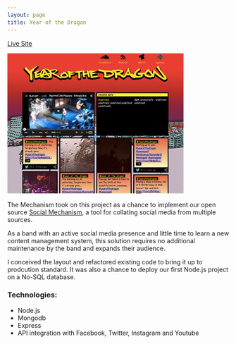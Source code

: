 ```yaml
---
layout: page
title: Year of the Dragon
---
```


<a href="http://yotd.la" title="YOTD" rel="external">Live Site</a>

<div class="image-wrap">
	<a href="http://yotd.la" title="YOTD" rel="external">
		<img src="/images/yotd-preview.jpg" title="YOTD Preview" alt="YOTD Preview">
	</a>
</div>

The Mechanism took on this project as a chance to implement our open source <a href="https://github.com/theMechanism/The-Social-Mechanism" rel="external">Social Mechanism</a>, a tool for collating social media from multiple sources.

As a band with an active social media presence and little time to learn a new content management system, this solution requires no additional maintenance by the band and expands their audience.

I conceived the layout and refactored existing code to bring it up to prodcution standard. It was also a chance to deploy our first Node.js project on a No-SQL database.

### Technologies:

* Node.js
* Mongodb
* Express
* API integration with Facebook, Twitter, Instagram and Youtube